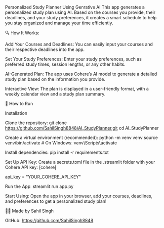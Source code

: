 Personalized  Study Planner Using Genrative AI
This app generates a personalized study plan using AI. Based on the courses you provide, their deadlines, and your study preferences, it creates a smart schedule to help you stay organized and manage your time efficiently.

🔍 How It Works:

Add Your Courses and Deadlines: You can easily input your courses and their respective deadlines into the app.

Set Your Study Preferences: Enter your study preferences, such as preferred study times, session lengths, or any other habits.

AI-Generated Plan: The app uses Cohere’s AI model to generate a detailed study plan based on the information you provide.

Interactive View: The plan is displayed in a user-friendly format, with a weekly calendar view and a study plan summary.


🔧 How to Run

Installation

Clone the repository:
git clone https://github.com/SahilSingh8848/AI_StudyPlanner.git
cd AI_StudyPlanner

Create a virtual environment (recommended):
python -m venv venv
source venv/bin/activate # On Windows: venv\Scripts\activate

Install dependencies: pip install -r requirements.txt

Set Up API Key: Create a secrets.toml file in the .streamlit folder with your Cohere API key:
[cohere]

api_key = "YOUR_COHERE_API_KEY" 

Run the App: streamlit run app.py

Start Using: Open the app in your browser, add your courses, deadlines, and preferences to get a personalized study plan!

👨‍💻 Made by Sahil Singh 

GitHub: https://github.com/SahilSingh8848

